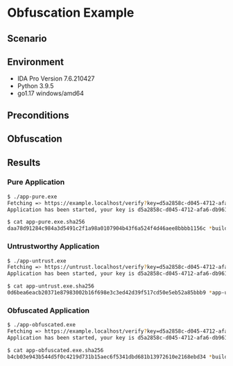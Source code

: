 # Obfuscation Example

## Scenario

## Environment

- IDA Pro Version 7.6.210427
- Python 3.9.5
- go1.17 windows/amd64

## Preconditions

## Obfuscation

## Results

### Pure Application
```bash
$ ./app-pure.exe
Fetching => https://example.localhost/verify?key=d5a2858c-d045-4712-afa6-db961f0d60a6d5a2858c-d045-4712-afa6-db961f0d60a6
Application has been started, your key is d5a2858c-d045-4712-afa6-db961f0d60a6
```

```bash
$ cat app-pure.exe.sha256
daa78d91284c984a3d5491c2f1a98a0107904b43f6a524f4d46aee8bbbb1156c *build/pure/app-pure.exe

```

### Untrustworthy Application
```bash
$ ./app-untrust.exe
Fetching => https://untrust.localhost/verify?key=d5a2858c-d045-4712-afa6-db961f0d60a6d5a2858c-d045-4712-afa6-db961f0d60a6
Application has been started, your key is d5a2858c-d045-4712-afa6-db961f0d60a6

```

```bash
$ cat app-untrust.exe.sha256
0d6bea6eacb20371e87983002b16f698e3c3ed42d39f517cd50e5eb52a85bbb9 *app-untrust.exe

```

### Obfuscated Application
```bash
$ ./app-obfuscated.exe
Fetching => https://example.localhost/verify?key=d5a2858c-d045-4712-afa6-db961f0d60a6d5a2858c-d045-4712-afa6-db961f0d60a6
Application has been started, your key is d5a2858c-d045-4712-afa6-db961f0d60a6

```

```bash
$ cat app-obfuscated.exe.sha256
b4cb03e943b544d5f0c4219d731b15aec6f5341dbd681b13972610e2168ebd34 *build/obfuscated/app-obfuscated.exe

```